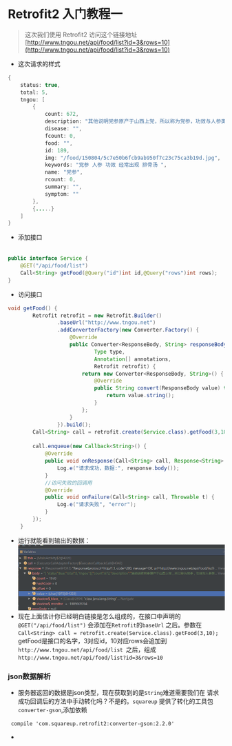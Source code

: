 # Retrofit2 入门教程一

>这次我们使用 Retrofit2 访问这个链接地址 [http://www.tngou.net/api/food/list?id=3&rows=10](http://www.tngou.net/api/food/list?id=3&rows=10)

- 这次请求的样式
```java
{
    status: true,
    total: 5,
    tngou: [
        {
            count: 672,
            description: "其他说明党参原产于山西上党，所以称为党参，功效与人参类似，只是效力不如人参强，同样也是实症、热症的人不能用",
            disease: "",
            fcount: 0,
            food: "",
            id: 189,
            img: "/food/150804/5c7e50b6fcb9ab950f7c23c75ca3b19d.jpg",
            keywords: "党参 人参 功效 经常出现 排骨汤 ",
            name: "党参",
            rcount: 0,
            summary: "",
            symptom: ""
        },
        {.....}
    ]
}
```

- 添加接口 

```java

public interface Service {
    @GET("/api/food/list")
    Call<String> getFood(@Query("id")int id,@Query("rows")int rows);
}

```
- 访问接口
```java
void getFood() {
        Retrofit retrofit = new Retrofit.Builder()
                .baseUrl("http://www.tngou.net")
                .addConverterFactory(new Converter.Factory() {
                    @Override
                    public Converter<ResponseBody, String> responseBodyConverter(
                            Type type,
                            Annotation[] annotations,
                            Retrofit retrofit) {
                        return new Converter<ResponseBody, String>() {
                            @Override
                            public String convert(ResponseBody value) throws IOException {
                                return value.string();
                            }
                        };
                    }
                }).build();
        Call<String> call = retrofit.create(Service.class).getFood(3,10);

        call.enqueue(new Callback<String>() {
            @Override
            public void onResponse(Call<String> call, Response<String> response) {
                Log.e("请求成功，数据:", response.body());
            }
            //访问失败的回调用
            @Override
            public void onFailure(Call<String> call, Throwable t) {
                Log.e("请求失败", "error");
            }
        });
    }
```
- 运行就能看到输出的数据：![](/assets/20170223205459.png)
- 现在上面估计你已经明白链接是怎么组成的，在接口中声明的
`@GET("/api/food/list")` 会添加在`Retrofit`的`baseUrl` 之后。参数在`Call<String> call = retrofit.create(Service.class).getFood(3,10);` getFood是接口的名字，3对应id，10对应rows会追加到`http://www.tngou.net/api/food/list
 `之后，组成 `http://www.tngou.net/api/food/list?id=3&rows=10`
### json数据解析
- 服务器返回的数据是json类型，现在获取到的是`String`难道需要我们在 请求成功回调后的方法中手动转化吗？不是的。`squareup` 提供了转化的工具包`converter-gson`,添加依赖
```xml
 compile 'com.squareup.retrofit2:converter-gson:2.2.0'
```
- 
